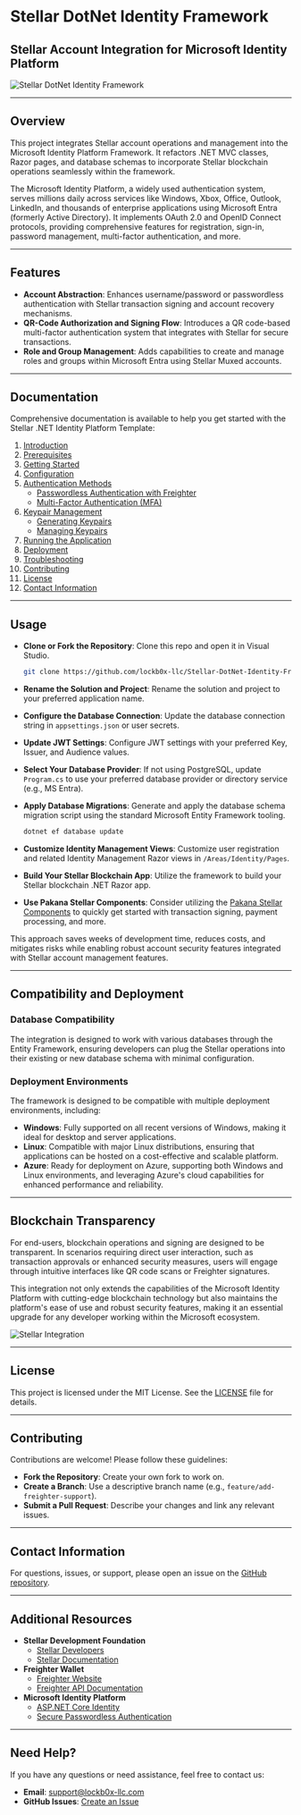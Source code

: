 # Stellar DotNet Identity Framework

## Stellar Account Integration for Microsoft Identity Platform

![Stellar DotNet Identity Framework](assets/5e05ca83-3453-4b32-a7e6-4f28257df452.png)

---

## Overview

This project integrates Stellar account operations and management into the Microsoft Identity Platform Framework. It refactors .NET MVC classes, Razor pages, and database schemas to incorporate Stellar blockchain operations seamlessly within the framework.

The Microsoft Identity Platform, a widely used authentication system, serves millions daily across services like Windows, Xbox, Office, Outlook, LinkedIn, and thousands of enterprise applications using Microsoft Entra (formerly Active Directory). It implements OAuth 2.0 and OpenID Connect protocols, providing comprehensive features for registration, sign-in, password management, multi-factor authentication, and more.

---

## Features

- **Account Abstraction**: Enhances username/password or passwordless authentication with Stellar transaction signing and account recovery mechanisms.
- **QR-Code Authorization and Signing Flow**: Introduces a QR code-based multi-factor authentication system that integrates with Stellar for secure transactions.
- **Role and Group Management**: Adds capabilities to create and manage roles and groups within Microsoft Entra using Stellar Muxed accounts.

---

## Documentation

Comprehensive documentation is available to help you get started with the Stellar .NET Identity Platform Template:

1. [Introduction](docs/Introduction.md)
2. [Prerequisites](docs/Prerequisites.md)
3. [Getting Started](docs/GettingStarted.md)
4. [Configuration](docs/Configuration.md)
5. [Authentication Methods](docs/AuthenticationMethods.md)
    - [Passwordless Authentication with Freighter](docs/AuthenticationMethods.md#passwordless-authentication-with-freighter)
    - [Multi-Factor Authentication (MFA)](docs/AuthenticationMethods.md#multi-factor-authentication-mfa)
6. [Keypair Management](docs/KeypairManagement.md)
    - [Generating Keypairs](docs/KeypairManagement.md#generating-keypairs)
    - [Managing Keypairs](docs/KeypairManagement.md#managing-keypairs)
7. [Running the Application](docs/RunningTheApplication.md)
8. [Deployment](docs/Deployment.md)
9. [Troubleshooting](docs/Troubleshooting.md)
10. [Contributing](docs/Contributing.md)
11. [License](docs/License.md)
12. [Contact Information](docs/ContactInformation.md)

---

## Usage

- **Clone or Fork the Repository**: Clone this repo and open it in Visual Studio.

  ```bash
  git clone https://github.com/lockb0x-llc/Stellar-DotNet-Identity-Framework.git
  ```

- **Rename the Solution and Project**: Rename the solution and project to your preferred application name.
- **Configure the Database Connection**: Update the database connection string in `appsettings.json` or user secrets.
- **Update JWT Settings**: Configure JWT settings with your preferred Key, Issuer, and Audience values.
- **Select Your Database Provider**: If not using PostgreSQL, update `Program.cs` to use your preferred database provider or directory service (e.g., MS Entra).
- **Apply Database Migrations**: Generate and apply the database schema migration script using the standard Microsoft Entity Framework tooling.

  ```bash
  dotnet ef database update
  ```

- **Customize Identity Management Views**: Customize user registration and related Identity Management Razor views in `/Areas/Identity/Pages`.
- **Build Your Stellar Blockchain App**: Utilize the framework to build your Stellar blockchain .NET Razor app.
- **Use Pakana Stellar Components**: Consider utilizing the [Pakana Stellar Components](https://www.pakanacomponents.com) to quickly get started with transaction signing, payment processing, and more.

This approach saves weeks of development time, reduces costs, and mitigates risks while enabling robust account security features integrated with Stellar account management features.

---

## Compatibility and Deployment

### Database Compatibility

The integration is designed to work with various databases through the Entity Framework, ensuring developers can plug the Stellar operations into their existing or new database schema with minimal configuration.

### Deployment Environments

The framework is designed to be compatible with multiple deployment environments, including:

- **Windows**: Fully supported on all recent versions of Windows, making it ideal for desktop and server applications.
- **Linux**: Compatible with major Linux distributions, ensuring that applications can be hosted on a cost-effective and scalable platform.
- **Azure**: Ready for deployment on Azure, supporting both Windows and Linux environments, and leveraging Azure's cloud capabilities for enhanced performance and reliability.

---

## Blockchain Transparency

For end-users, blockchain operations and signing are designed to be transparent. In scenarios requiring direct user interaction, such as transaction approvals or enhanced security measures, users will engage through intuitive interfaces like QR code scans or Freighter signatures.

This integration not only extends the capabilities of the Microsoft Identity Platform with cutting-edge blockchain technology but also maintains the platform's ease of use and robust security features, making it an essential upgrade for any developer working within the Microsoft ecosystem.

![Stellar Integration](assets/a1324197-a474-482f-8f3d-8b5474c52028.png)

---

## License

This project is licensed under the MIT License. See the [LICENSE](LICENSE) file for details.

---

## Contributing

Contributions are welcome! Please follow these guidelines:

- **Fork the Repository**: Create your own fork to work on.
- **Create a Branch**: Use a descriptive branch name (e.g., `feature/add-freighter-support`).
- **Submit a Pull Request**: Describe your changes and link any relevant issues.

---

## Contact Information

For questions, issues, or support, please open an issue on the [GitHub repository](https://github.com/lockb0x-llc/Stellar-DotNet-Identity-Framework/issues).

---

## Additional Resources

- **Stellar Development Foundation**
  - [Stellar Developers](https://developers.stellar.org/)
  - [Stellar Documentation](https://developers.stellar.org/docs/)
- **Freighter Wallet**
  - [Freighter Website](https://www.freighter.app/)
  - [Freighter API Documentation](https://github.com/stellar/freighter-api)
- **Microsoft Identity Platform**
  - [ASP.NET Core Identity](https://docs.microsoft.com/en-us/aspnet/core/security/authentication/identity)
  - [Secure Passwordless Authentication](https://docs.microsoft.com/en-us/azure/active-directory/authentication/concept-authentication-passwordless)

---

## Need Help?

If you have any questions or need assistance, feel free to contact us:

- **Email**: [support@lockb0x-llc.com](mailto:support@lockb0x-llc.com)
- **GitHub Issues**: [Create an Issue](https://github.com/lockb0x-llc/Stellar-DotNet-Identity-Framework/issues/new)

